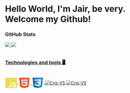 # Hello World, I'm Jair, be very. Welcome my Github!

### GitHub Stats

<table>
  <a href="https://github.com/jairpaternez">
  <img height="180em" src="https://github-readme-stats.vercel.app/api?username=jairpaternez&show_icons=true&theme=highcontrast&include_all_commits=true&count_private=true"/>
  <img height="180em" src="https://github-readme-stats.vercel.app/api/top-langs/?username=jairpaternez&layout=compact&langs_count=6&theme=highcontrast"/>
</table>

### Technologies and tools 🖥

<div style="display: inline_block"><br>
  <img align="center" alt="Cris-Js" height="35" width="40" src="https://raw.githubusercontent.com/devicons/devicon/master/icons/javascript/javascript-plain.svg">
  <img align="center" alt="Cris-HTML" height="35" width="40" src="https://raw.githubusercontent.com/devicons/devicon/master/icons/html5/html5-original.svg">
  <img align="center" alt="Cris-CSS" height="35" width="40" src="https://raw.githubusercontent.com/devicons/devicon/master/icons/css3/css3-original.svg">
  <img align="center" alt="Cris-VS" height="35" width="40" src="https://cdn.jsdelivr.net/gh/devicons/devicon/icons/vscode/vscode-original.svg">
  <img align="center" alt="Cris-VS" height="35" width="40" src="https://cdn.jsdelivr.net/gh/devicons/devicon/icons/bootstrap/bootstrap-original.svg">
</div><br>
